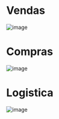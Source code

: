 # Vendas 
![image](https://user-images.githubusercontent.com/29488124/118736753-b1b42b00-b819-11eb-83a1-10cd7bb52dcd.png)

# Compras 
![image](https://user-images.githubusercontent.com/29488124/118736945-1c656680-b81a-11eb-97b2-41195fa11a6f.png)

# Logistica
![image](https://user-images.githubusercontent.com/29488124/118743783-6d308b80-b829-11eb-8e84-82003e856444.png)

